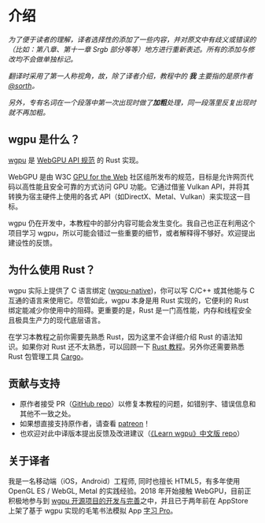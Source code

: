 # 介绍
*为了便于读者的理解，译者选择性的添加了一些内容，并对原文中有歧义或错误的（比如：第八章、第十一章 Srgb 部分等等）地方进行重新表述。所有的添加与修改均不会做单独标记。*

*翻译时采用了第一人称视角，故，除了译者介绍，教程中的 **我** 主要指的是原作者 [@sorth](https://github.com/sotrh)。*

*另外，专有名词在一个段落中第一次出现时做了**加粗**处理，同一段落里反复出现时就不再加粗。*

## wgpu 是什么？
[wgpu](https://github.com/gfx-rs/wgpu) 是 [WebGPU API 规范](https://gpuweb.github.io/gpuweb/) 的 Rust 实现。

WebGPU 是由 W3C [GPU for the Web](https://www.w3.org/community/gpu/) 社区组所发布的规范，目标是允许网页代码以高性能且安全可靠的方式访问 GPU 功能。它通过借鉴 Vulkan API，并将其转换为宿主硬件上使用的各式 API（如DirectX、Metal、Vulkan）来实现这一目标。

wgpu 仍在开发中，本教程中的部分内容可能会发生变化。我自己也正在利用这个项目学习 wgpu，所以可能会错过一些重要的细节，或者解释得不够好。欢迎提出建设性的反馈。


## 为什么使用 Rust？
wgpu 实际上提供了 C 语言绑定 ([wgpu-native](https://github.com/gfx-rs/wgpu-native))，你可以写 C/C++ 或其他能与 C 互通的语言来使用它。尽管如此，wgpu 本身是用 Rust 实现的，它便利的 Rust 绑定能减少你使用中的阻碍。更重要的是，Rust 是一门高性能，内存和线程安全且极具生产力的现代底层语言。

在学习本教程之前你需要先熟悉 Rust，因为这里不会详细介绍 Rust 的语法知识。如果你对 Rust 还不太熟悉，可以回顾一下 [Rust 教程](https://www.rust-lang.org/zh-CN/learn)。另外你还需要熟悉 Rust 包管理工具 [Cargo](https://doc.rust-lang.org/cargo)。

## 贡献与支持

* 原作者接受 PR（[GitHub repo](https://github.com/sotrh/learn-wgpu)）以修复本教程的问题，如错别字、错误信息和其他不一致之处。
* 如果想直接支持原作者，请查看 [patreon](https://www.patreon.com/sotrh)！
* 也欢迎对此中译版本提出反馈及改进建议（[《Learn wgpu》中文版 repo](https://github.com/jinleili/learn-wgpu-zh)）


## 关于译者
我是一名移动端（iOS，Android）工程师, 同时也擅长 HTML5，有多年使用 OpenGL ES / WebGL, Metal 的实践经验。2018 年开始接触 WebGPU，目前正积极地参与到 [wgpu 开源项目的开发与完善](https://github.com/gfx-rs/wgpu/commits?author=jinleili)之中，并且已于两年前在 AppStore 上架了基于 wgpu 实现的毛笔书法模拟 App [字习 Pro](https://apps.apple.com/cn/app/字习-pro/id1507339788)。

